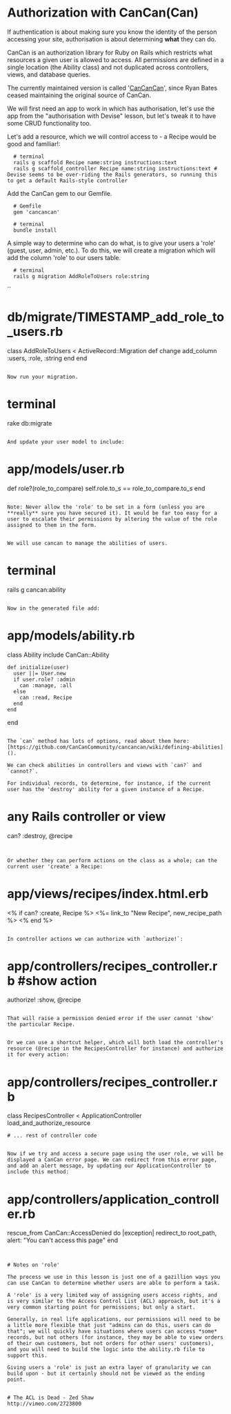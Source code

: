 # Authorization with CanCan(Can)

If authentication is about making sure you know the identity of the person accessing your site, authorisation is about determining **what** they can do.

CanCan is an authorization library for Ruby on Rails which restricts what resources a given user is allowed to access. All permissions are defined in a single location (the Ability class) and not duplicated across controllers, views, and database queries.

The currently maintained version is called '[CanCanCan](https://github.com/CanCanCommunity/cancancan)', since Ryan Bates ceased maintaining the original source of CanCan.

We will first need an app to work in which has authorisation, let's use the app from the "authorisation with Devise" lesson, but let's tweak it to have some CRUD functionality too.

Let's add a resource, which we will control access to - a Recipe would be good and familiar!:

```
  # terminal
  rails g scaffold Recipe name:string instructions:text
  rails g scaffold_controller Recipe name:string instructions:text # Devise seems to be over-riding the Rails generators, so running this to get a default Rails-style controller
```

Add the CanCan gem to our Gemfile.

```
  # Gemfile
  gem 'cancancan'
```

```
  # terminal
  bundle install
```


A simple way to determine who can do what, is to give your users a 'role' (guest, user, admin, etc.). To do this, we will create a migration which will add the column 'role' to our users table.

```
  # terminal
  rails g migration AddRoleToUsers role:string
```

``
  # db/migrate/TIMESTAMP_add_role_to_users.rb
  class AddRoleToUsers < ActiveRecord::Migration
    def change
      add_column :users, :role, :string
    end
  end
```

Now run your migration.

```
  # terminal
  rake db:migrate
```

And update your user model to include:

```
  # app/models/user.rb
  def role?(role_to_compare)
    self.role.to_s == role_to_compare.to_s
  end
```

Note: Never allow the 'role' to be set in a form (unless you are **really** sure you have secured it). It would be far too easy for a user to escalate their permissions by altering the value of the role assigned to them in the form.


We will use cancan to manage the abilities of users.

```
  # terminal
  rails g cancan:ability
```

Now in the generated file add:

```
  # app/models/ability.rb
  class Ability
    include CanCan::Ability

    def initialize(user)
      user ||= User.new
      if user.role? :admin
        can :manage, :all
      else
        can :read, Recipe
      end
    end
  end
```

The `can` method has lots of options, read about them here: [https://github.com/CanCanCommunity/cancancan/wiki/defining-abilities]().

We can check abilities in controllers and views with `can?` and `cannot?`.

For individual records, to determine, for instance, if the current user has the 'destroy' ability for a given instance of a Recipe.

```
  # any Rails controller or view
  can? :destroy, @recipe
```


Or whether they can perform actions on the class as a whole; can the current user 'create' a Recipe:

```
  # app/views/recipes/index.html.erb
  <% if can? :create, Recipe %>
    <%= link_to "New Recipe", new_recipe_path %>
  <% end %>
```

In controller actions we can authorize with `authorize!`:

```
  # app/controllers/recipes_controller.rb #show action
  authorize! :show, @recipe
```

That will raise a permission denied error if the user cannot 'show' the particular Recipe.


Or we can use a shortcut helper, which will both load the controller's resource (@recipe in the RecipesController for instance) and authorize it for every action:

```
  # app/controllers/recipes_controller.rb
  class RecipesController < ApplicationController
    load_and_authorize_resource

    # ... rest of controller code
```

Now if we try and access a secure page using the user role, we will be displayed a CanCan error page. We can redirect from this error page, and add an alert message, by updating our ApplicationController to include this method:

```
  # app/controllers/application_controller.rb
  rescue_from CanCan::AccessDenied do |exception|
    redirect_to root_path, alert: "You can't access this page"
  end
```


# Notes on 'role'

The process we use in this lesson is just one of a gazillion ways you can use CanCan to determine whether users are able to perform a task.

A 'role' is a very limited way of assigning users access rights, and is very similar to the Access Control List (ACL) approach, but it's a very common starting point for permissions; but only a start.

Generally, in real life applications, our permissions will need to be a little more flexible that just "admins can do this, users can do that"; we will quickly have situations where users can access *some* records, but not others (for instance, they may be able to view orders of their own customers, but not orders for other users' customers), and you will need to build the logic into the ability.rb file to support this.

Giving users a 'role' is just an extra layer of granularity we can build upon - but it certainly should not be viewed as the ending point.


# The ACL is Dead - Zed Shaw
http://vimeo.com/2723800


